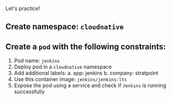 Let's practice!

##  Create namespace: `cloudnative`

## Create a `pod` with the following constraints:
1. Pod name: `jenkins`
2. Deploy pod in a `cloudnative` namespace
3. Add additional labels:
    a. app: jenkins
    b. company: stratpoint
4. Use this container image: `jenkins/jenkins:lts`
5. Expose the pod using a service and check if `Jenkins` is running successfully
